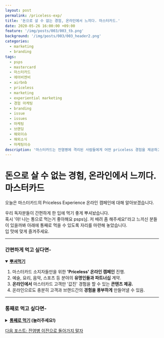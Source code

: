 ```yaml
---
layout: post
permalink: /priceless-exp/
title: '돈으로 살 수 없는 경험, 온라인에서 느끼다. 마스터카드.'
date: 2020-05-26 16:00:00 +09:00
feature: '/img/posts/003/003_tb.png'
background: '/img/posts/003/003_header2.png'
categories:
  - marketing
  - branding
tags:
  - psps
  - mastercard
  - 마스터카드
  - 에어비엔비
  - airbnb
  - priceless
  - marketing
  - experiential marketing
  - 경험 마케팅
  - branding
  - issue
  - issues
  - 마케팅
  - 브랜딩
  - 해외이슈
  - 해외소식
  - 마케팅이슈
description: '마스터카드는 전염병에 격리된 사람들에게 어떤 priceless 경험을 제공하고 있을까?'
---
```


# 돈으로 살 수 없는 경험, 온라인에서 느끼다. 마스터카드

오늘은 마스터카드의 Priceless Experience 온라인 캠페인에 대해 알아보겠습니다.

우리 독자분들이 간편하게 한 입에 먹기 좋게 뿌셔놨습니다.<br>
혹시 '아! 나는 통으로 먹는거 좋아해요 psps님. 저 배려 좀 해주세요!'라고 느끼신 분들이 있을까봐 아래에 통째로 먹을 수 있도록 자리를 마련해 놓았습니다.<br>
입 맛에 맞게 즐겨주세요.
<hr class = 'hr_img'>

### 간편하게 먹고 싶다면-

<details open>
<summary><strong><u>뿌셔먹기</u></strong></summary>
<div markdown = "1">

1. 마스터카드 소지자들만을 위한 **'Priceless' 온라인 캠페인** 진행.
2. 예술, 요리, 음악, 스포츠 등 분야의 **유명인들과 파트너십** 계약.
3. **온라인에서** 마스터카드 고객만 '값진' 경험을 할 수 있는 **콘텐츠 제공.**
4. 온라인으로도 충분히 고객과 브랜드간의 **경험을 풍부하게** 만들어낼 수 있음.
</div>
</details>
<hr class = 'hr_img'>

### 통째로 먹고 싶다면-

<details>
<summary><strong><u>통째로 먹기</u> (눌러주세요!)</strong></summary>
<div markdown = "1">
<br>

우리나라 은행에서 체크/신용 카드를 발급받을 때 해외구매를 가능하게 해주는 브랜드가 있죠. 가장 유명한 건 바로 VISA와 mastercard.

![비자_마스터카드_로고](/img/posts/003/visa_mastercard.png)


이 중 mastercard가 전염병의 시대에 어떤 마케팅을 펼치고 있는 중인지 최근 행보를 알아볼겁니다.



## 마스터카드

마스터카드의 공식 명칭은 마스터카드 월드와이드. 전 세계 금융기관, 기업, 카드 소지자 및 가맹점 사이에서 중요한 경제적 연결고리를 제공하는 다국적 기업입니다(*출처: 위키백과*) 우리나라 카드로 해외 결제를 가능하게 해준 브랜드죠. 마스터카드는 1997년에 Pricessless 캠페인을 시작하여 지금까지도 같은 메세지를 전달하고 있습니다.

<img src = '/img/posts/003/priceless_ex.png' class = 'img_center img_small_to_full' alt = '마스터카드가 선보이는 Digital Priceless Experience'>

마스터카드가 5월 19일 보도자료로 낸 기사에 따르면 카밀라 카베요가 마스터카드의 Digital Pricesless Experiences 캠페인에 함께한다고 합니다. 이전과 다른 점은 'Digital'이 추가됐다는 건데요. Priceless 캠페인이 뭐고 왜 디지털이 추가 됐는지 보겠습니다.

*****

## The Priceless 1st 광고

Priceless란 값을 매길 수 없을 정도로 귀하고 값지다 라는 뜻의 단어입니다. 앞으로도 계속 나오니 기억해주세요.

1997년에 만들어진 30초짜리 마스터카드의 첫번째 Priceless 광고를 보겠습니다.

<iframe alt = '마스터카드 첫번째 priceless 광고' width="630" height="354" src="https://www.youtube.com/embed/Q_6stXKGuHo" frameborder="0" allow="accelerometer; autoplay; encrypted-media; gyroscope; picture-in-picture" allowfullscreen></iframe>



mastercard의 Priceless광고들을 보면 물건들에게는 값을 매기지만 값을 매길 수 없는 것들이 등장합니다.

![아빠와 아들](/img/posts/003/father_n_son.png)

모처럼 야구장에 가서 즐기는 아버지와 아들 사이의 'real conversation'이 **'Priceless'**라 정의합니다. 그리고 나오는 카피:

![첫번째 카피](/img/posts/003/copy1.png)

> "there are some things money can't buy. "
>
> "돈으로 살 수 없는 것들이 있습니다."

![두번째 카피](/img/posts/003/copy2.png)

>"for everything else there's MasterCard"
>
>"그 외 모든 것들은 마스터카드로 가능하죠"

다른 광고에서는 애인과 헤어지고 멋진 드레스와 악세사리를 사서 아주 멋지게 꾸미고 파티에 갔더니 만난 남친의 벙찐 표정

![전남친의 벙찐 표정](/img/posts/003/ex_face.png)을 보는 것과 같은 아주 **'Priceless한 경험'**을 보여줍니다. 보는 사람으로 하여금 그 값진 경험 뒤엔 마스터카드가 있었음을 보여주며 **"값진 경험 = 마스터카드"** 라는 공식이 머리 속에 그려지도록 하기 위한 광고라 생각됩니다.

여기에 Priceless 캠페인을 만들어 유명 인사들을 직접 만나 엔터테인먼트, 아트, 스포츠, 요리, 여행, 쇼핑 등을 함께 경험할 수 있는 기회를 제공했었습니다. 하지만 이번 달엔 전염병이 도는 바람에 오프라인 행사를 기획할 수가 없습니다. 그래서 상황에 맞게 **Digital** Priceless Experience 캠페인을 진행하고 있습니다. 디지털이 생겼으니 뭘 의미하겠습니까? **오프라인 캠페인을 온라인**으로 바꾸어서 진행하겠다는 것이죠.

<hr class = 'hr_img'>

## 마스터카드의 새로운 경험 마케팅 전략

![이벤트 참여 셀레브리티 라인업](/img/posts/003/digital_priceless_ex.png)

돈으로 살 수 없는 경험을 온라인에서도 느낄 수 있도록 고안한 **콘텐츠는 스트리밍 서비스**입니다. 스트리밍을 하는 유명인들의 라인업이 굉장한데요. 하바나 우나나 카밀라 카베요, 프로 테니스 선수 오사카 나오미, 프로 골퍼  아니카 소랜스탬, 남아공 럭비 선수 하바나 브라이언, 그 외 요리, 스포츠, 요가 등의 분야에서 유명인들의 스트리밍 서비스를 선보일 예정입니다.

그냥 일반적인 온라인 라이브 스트리밍 아니냐 하겠지만 그렇지 않습니다. 카밀라 카베요는 지금까지 무대에서 한번도 선보인 적 없는 비공개 음악을 라이브 스트리밍 때 들려줄 계획이라 합니다. 카밀라의 팬이라면 놓칠 수 없는 기회겠죠. 그리고 두바이와 시드니 오페라하우스의 무대 뒷편을 투어할 수 있는 세션도 있고 소믈리에 Belinda Chang과 궁극의 온라인 파티를 즐기는 방법에 대해서도 배울 수 있습니다.

<hr class = 'hr_img'>

## 누구나 참여 가능?

이 같은 마스터카드의 'Priceless' 경험에는 한 가지 조건이 있습니다.

![마스터카드 카드](/img/posts/003/mastercard.jpg)

> 출처: [mastercard](https://newsroom.mastercard.com/2017/10/19/no-more-signing-on-the-dotted-line/)

**마스터카드 카드를 소유** 하고 있어야하죠. 수수료로 먹고 사는 카드사들에게는 카드를 사용하는 고객들을 많이 확보해야 하는데 다수의 팬층을 가진 유명인들과 파트너십을 맺어 고객흡수 효과를 볼 수 있습니다. 오프라인 행사와 다르게 공간의 제약 없이 언제 어디서나 접근할 수 있는 온라인 환경에 맞춰진 이벤트다 보니 더욱 더 많은 잠재고객들이 마스터카드를 주머니 속에 넣어두고 다닐 거라 생각합니다.

Priceless 캠페인은 레스토랑, 프라이빗 콘서트, 유명인과의 만남 등 고객들이 브랜드의 라이프 스타일을 담은 경험들을 즐길 수 있도록 해줍니다. 이번 디지털 버전의 캠페인은 전염병 시대를 잘 넘길 수 있도록 고객들과 관계를 맺으며 이전의 캠페인 경험을 그대로 온라인으로 옮겨냈습니다. 집 밖을 나서지 않는 고객들과 접점을 만들기 위해 노력하는 마스터카드의 경험 마케팅은 전염병이 가라앉고 사람들이 다시 활동 하는 시점에 빛을 볼 것입니다.

<hr class = 'hr_img'>

## 에어비엔비 경험 마케팅

온라인 경험 마케팅을 펼치고 있는 Airbnb도 잠깐 살펴보면, women-first 데이팅 앱 Bumble과 협업하여 격리된 사람들에게 가상 데이트를 할 수 있도록 기회를 마련했습니다.

![화상채팅으로 즐기는 홈파티](/img/posts/003/airbnb_bumble.jpg)

> 출처: [에어비엔비](https://news.airbnb.com/airbnb-and-bumble-make-first-dates-more-fun-with-online-experiences/)

와인 테이스팅, 요리 클래스, 가상 투어, 방 탈출, 음악 감상 등을 경험할 수 있습니다.

*Bumble은 다른 데이팅 앱과는 다르게 women-first, 이성 간에 첫 연락을 하는 사람은 무조건 여성으로 한정 지은 데이팅 앱입니다.

<hr class = 'hr_img'>

## 마무리

오프라인의 경험이 온라인으로 옮겨가는 요즘, VR이 대세가 되는 세상을 연결하는 다리가 만들어지는 과정인 것 같네요.

지금까지, 세상 마케팅 이슈를 뿌시고 다니는 PSPS였습니다.
</div>
</details>

[다음 포스트: 전염병 이전으로 돌아가지 말자](/challenge-the-norms/)
